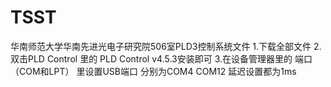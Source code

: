 # TSST
华南师范大学华南先进光电子研究院506室PLD3控制系统文件
1.下载全部文件
2.双击PLD Control 里的 PLD Control v4.5.3安装即可
3.在设备管理器里的 端口（COM和LPT） 里设置USB端口 分别为COM4 COM12 延迟设置都为1ms
